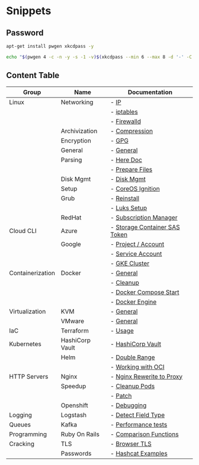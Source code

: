 # Snippets

## Password

```bash
apt-get install pwgen xkcdpass -y

echo "$(pwgen 4 -c -n -y -s -1 -v)$(xkcdpass --min 6 --max 8 -d '-' -C first -n 2 -c 1)$(pwgen 4 -c -n -y -s -1 -v)"
```

## Content Table

| Group            | Name            | Documentation                                                     |
|------------------|-----------------|-------------------------------------------------------------------|
| Linux            | Networking      | - [IP](md-docs/Linux/Networking/1000.md)                          |
|                  |                 | - [iptables](md-docs/Linux/Networking/1001.md)                    |
|                  |                 | - [Firewalld](md-docs/Linux/Networking/1002.md)                   |
|                  | Archivization   | - [Compression](md-docs/Linux/Archivization/1000.md)              |
|                  | Encryption      | - [GPG](md-docs/Linux/Encryption/1000.md)                         |
|                  | General         | - [General](md-docs/Linux/General/1000.md)                        |
|                  | Parsing         | - [Here Doc](md-docs/Linux/Parsing/1000.md)                       |
|                  |                 | - [Prepare Files](md-docs/Linux/Parsing/1001.md)                  |
|                  | Disk Mgmt       | - [Disk Mgmt](md-docs/Linux/Disk-Mgmt/1001.md)                    |
|                  | Setup           | - [CoreOS Ignition](md-docs/Linux/Setup/1000.md)                  |
|                  | Grub            | - [Reinstall](md-docs/Linux/Grub/1000.md)                         |
|                  |                 | - [Luks Setup](md-docs/Linux/General/1001.md)                     |
|                  | RedHat          | - [Subscription Manager](md-docs/Linux/RedHat/1000.md)            |
| Cloud CLI        | Azure           | - [Storage Container SAS Token](md-docs/Cloud-CLI/Azure/1000.md)  |
|                  | Google          | - [Project / Account](md-docs/Cloud-CLI/Google/1000.md)           |
|                  |                 | - [Service Account](md-docs/Cloud-CLI/Google/1001.md)             |
|                  |                 | - [GKE Cluster](md-docs/Cloud-CLI/Google/1002.md)                 |
| Containerization | Docker          | - [General](md-docs/Containerization/Docker/1002.md)              |
|                  |                 | - [Cleanup](md-docs/Containerization/Docker/1000.md)              |
|                  |                 | - [Docker Compose Start](md-docs/Containerization/Docker/1001.md) |
|                  |                 | - [Docker Engine](md-docs/Containerization/Docker/1003.md)        |
| Virtualization   | KVM             | - [General](md-docs/Virtualization/KVM/1000.md)                   |
|                  | VMware          | - [General](md-docs/Virtualization/VMware/1000.md)                |
| IaC              | Terraform       | - [Usage](md-docs/IaC/Terraform/1000.md)                          |
| Kubernetes       | HashiCorp Vault | - [HashiCorp Vault](md-docs/Kubernetes/HashiCorpVault/1000.md)    |
|                  | Helm            | - [Double Range](md-docs/Kubernetes/Helm/1000.md)            |
|                  |                 | - [Working with OCI](md-docs/Kubernetes/Helm/1000.md)            |
| HTTP Servers     | Nginx           | - [Nginx Rewerite to Proxy](md-docs/HTTP-Servers/Nginx/1000.md)   |
|                  | Speedup         | - [Cleanup Pods](md-docs/Kubernetes/Speedup/1000.md)              |
|                  |                 | - [Patch](md-docs/Kubernetes/Speedup/1001.md)                     |
|                  | Openshift       | - [Debugging](md-docs/Kubernetes/Openshift/1000.md)               |
| Logging          | Logstash        | - [Detect Field Type](md-docs/Logging/Logstash/1000.md)           |
| Queues           | Kafka           | - [Performance tests](md-docs/Queues/Kafka/1000.md)               |
| Programming      | Ruby On Rails   | - [Comparison Functions](md-docs/Programming/RubyOnRails/1000.md) |
| Cracking         | TLS             | - [Browser TLS](md-docs/Cracking/TLS/1000.md)                     |
|                  | Passwords       | - [Hashcat Examples](md-docs/Cracking/Passwords/1000.md)          |
